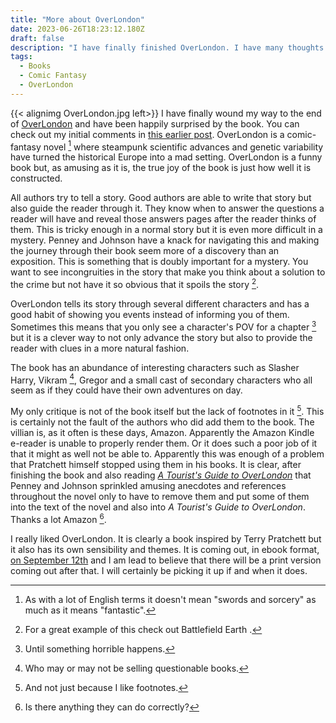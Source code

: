 ```yaml
---
title: "More about OverLondon"
date: 2023-06-26T18:23:12.180Z
draft: false
description: "I have finally finished OverLondon. I have many thoughts and opinions. You have been warned."
tags:
  - Books
  - Comic Fantasy
  - OverLondon
---
```


{{< alignimg OverLondon.jpg left>}} I have finally wound my way to the end of [OverLondon](https://www.overlondon.net/) and have been happily surprised by the book. You can check out my initial comments in [this earlier post](/posts/overlondon/). OverLondon is a comic-fantasy novel [^1] where steampunk scientific advances and genetic variability have turned the historical Europe into a mad setting. OverLondon is a funny book but, as amusing as it is, the true joy of the book is just how well it is constructed.

All authors try to tell a story. Good authors are able to write that story but also guide the reader through it. They know when to answer the questions a reader will have and reveal those answers pages after the reader thinks of them. This is tricky enough in a normal story but it is even more difficult in a mystery. Penney and Johnson have a knack for navigating this and making the journey through their book seem more of a discovery than an exposition. This is something that is doubly important for a mystery. You want to see incongruities in the story that make you think about a solution to the crime but not have it so obvious that it spoils the story [^2].

OverLondon tells its story through several different characters and has a good habit of showing you events instead of informing you of them. Sometimes this means that you only see a character's POV for a chapter [^4] but it is a clever way to not only advance the story but also to provide the reader with clues in a more natural fashion.

The book has an abundance of interesting characters such as Slasher Harry, Vikram [^5], Gregor and a small cast of secondary characters who all seem as if they could have their own adventures on day. 

My only critique is not of the book itself but the lack of footnotes in it [^6]. This is certainly not the fault of the authors who did add them to the book. The villian is, as it often is these days, Amazon. Apparently the Amazon Kindle e-reader is unable to properly render them. Or it does such a poor job of it that it might as well not be able to. Apparently this was enough of a problem that Pratchett himself stopped using them in his books. It is clear, after finishing the book and also reading [_A Tourist's Guide to OverLondon_](https://www.overlondon.net/visitors-guide) that Penney and Johnson sprinkled amusing anecdotes and references throughout the novel only to have to remove them and put some of them into the text of the novel and also into _A Tourist's Guide to OverLondon_. Thanks a lot Amazon [^7].

 I really liked OverLondon. It is clearly a book inspired by Terry Pratchett but it also has its own sensibility and themes. It is coming out, in ebook format, [on September 12th](https://www.overlondon.net/overlondon) and I am lead to believe that there will be a print version coming out after that. I will certainly be picking it up if and when it does. 

[^1]: As with a lot of English terms it doesn't mean "swords and sorcery" as much as it means "fantastic".
[^2]: For a great example of this check out Battlefield Earth [^3].
[^3]: Actually don't. It is a horrible book.
[^4]: Until something horrible happens.
[^5]: Who may or may not be selling questionable books. 
[^6]: And not just because I like footnotes.
[^7]: Is there anything they can do correctly?